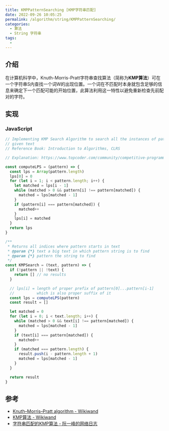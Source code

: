 ```yaml
---
title: KMPPatternSearching [KMP字符串匹配]
date: 2022-09-26 10:05:25
permalink: /algorithm/string/KMPPatternSearching/
categories:
  - 算法
  - String 字符串
tags:
  - 
---
```


## 介绍

在计算机科学中，Knuth-Morris-Pratt字符串查找算法（简称为**KMP算法**）可在一个字符串S内查找一个词W的出现位置。一个词在不匹配时本身就包含足够的信息来确定下一个匹配可能的开始位置，此算法利用这一特性以避免重新检查先前配对的字符。

## 实现

### JavaScript

```js
// Implementing KMP Search Algorithm to search all the instances of pattern in
// given text
// Reference Book: Introduction to Algorithms, CLRS

// Explanation: https://www.topcoder.com/community/competitive-programming/tutorials/introduction-to-string-searching-algorithms/

const computeLPS = (pattern) => {
  const lps = Array(pattern.length)
  lps[0] = 0
  for (let i = 1; i < pattern.length; i++) {
    let matched = lps[i - 1]
    while (matched > 0 && pattern[i] !== pattern[matched]) {
      matched = lps[matched - 1]
    }
    if (pattern[i] === pattern[matched]) {
      matched++
    }
    lps[i] = matched
  }
  return lps
}

/**
 * Returns all indices where pattern starts in text
 * @param {*} text a big text in which pattern string is to find
 * @param {*} pattern the string to find
 */
const KMPSearch = (text, pattern) => {
  if (!pattern || !text) {
    return [] // no results
  }

  // lps[i] = length of proper prefix of pattern[0]...pattern[i-1]
  //          which is also proper suffix of it
  const lps = computeLPS(pattern)
  const result = []

  let matched = 0
  for (let i = 0; i < text.length; i++) {
    while (matched > 0 && text[i] !== pattern[matched]) {
      matched = lps[matched - 1]
    }
    if (text[i] === pattern[matched]) {
      matched++
    }
    if (matched === pattern.length) {
      result.push(i - pattern.length + 1)
      matched = lps[matched - 1]
    }
  }

  return result
}
```

## 参考

- [Knuth–Morris–Pratt algorithm - Wikiwand](https://www.wikiwand.com/en/Knuth%E2%80%93Morris%E2%80%93Pratt_algorithm)
- [KMP算法 - Wikiwand](https://www.wikiwand.com/zh-hans/KMP%E7%AE%97%E6%B3%95)
- [字符串匹配的KMP算法 - 阮一峰的网络日志](https://www.ruanyifeng.com/blog/2013/05/Knuth%E2%80%93Morris%E2%80%93Pratt_algorithm.html)
